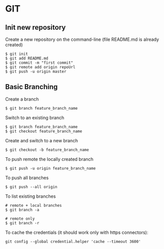 # GIT

## Init new repository
Create a new repository on the command-line (file README.md is already created)
```
$ git init
$ git add README.md
$ git commit -m "first commit"
$ git remote add origin repoUrl
$ git push -u origin master
```

## Basic Branching
Create a branch
```
$ git branch feature_branch_name
```

Switch to an existing branch
```
$ git branch feature_branch_name
$ git checkout feature_branch_name
```

Create and switch to a new branch
```
$ git checkout -b feature_branch_name
```

To push remote the locally created branch
```
$ git push -u origin feature_branch_name
```

To push all branches
```
$ git push --all origin
```

To list existing branches
```
# remote + local branches
$ git branch -a

# remote only
$ git branch -r
```

To cache the credentials (it should work only with https connectors):
```
git config --global credential.helper 'cache --timeout 3600'
```

